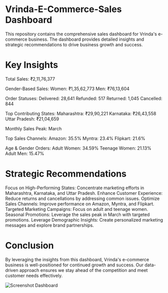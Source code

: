 # Vrinda-E-Commerce-Sales Dashboard

This repository contains the comprehensive sales dashboard for Vrinda's e-commerce business. The dashboard provides detailed insights and strategic recommendations to drive business growth and success.

# Key Insights
Total Sales: ₹2,11,76,377

Gender-Based Sales:
Women: ₹1,35,62,773
Men: ₹76,13,604

Order Statuses:
Delivered: 28,641
Refunded: 517
Returned: 1,045
Cancelled: 844

Top Contributing States:
Maharashtra: ₹29,90,221
Karnataka: ₹26,43,558
Uttar Pradesh: ₹21,04,659

Monthly Sales Peak: March

Top Sales Channels:
Amazon: 35.5%
Myntra: 23.4%
Flipkart: 21.6%

Age & Gender Orders:
Adult Women: 34.59%
Teenage Women: 21.13%
Adult Men: 15.47%

# Strategic Recommendations

Focus on High-Performing States: Concentrate marketing efforts in Maharashtra, Karnataka, and Uttar Pradesh.
Enhance Customer Experience: Reduce returns and cancellations by addressing common issues.
Optimize Sales Channels: Improve performance on Amazon, Myntra, and Flipkart.
Targeted Marketing Campaigns: Focus on adult and teenage women.
Seasonal Promotions: Leverage the sales peak in March with targeted promotions.
Leverage Demographic Insights: Create personalized marketing messages and explore brand partnerships.

# Conclusion

By leveraging the insights from this dashboard, Vrinda's e-commerce business is well-positioned for continued growth and success. Our data-driven approach ensures we stay ahead of the competition and meet customer needs effectively.

![Screenshot Dashboard](https://github.com/user-attachments/assets/2fa699cd-0841-4858-b0af-640c424d1426)



